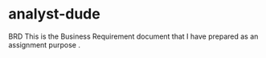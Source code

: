# analyst-dude
BRD
This is the Business Requirement document that I have prepared as an assignment purpose .
